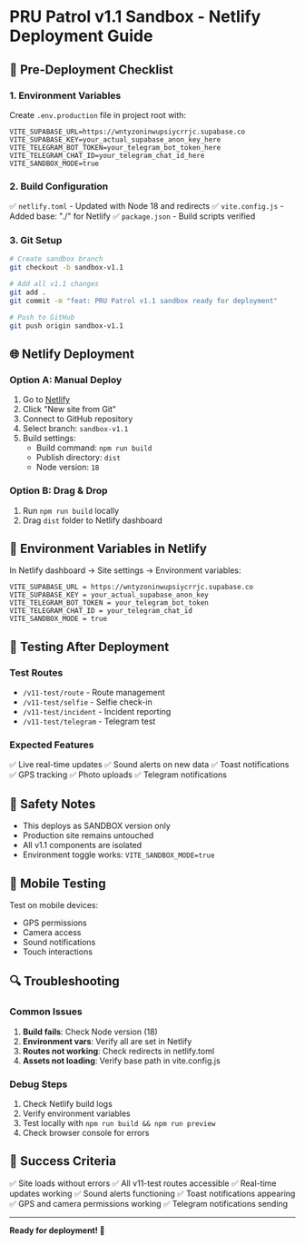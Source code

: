 # PRU Patrol v1.1 Sandbox - Netlify Deployment Guide

## 🚀 Pre-Deployment Checklist

### 1. Environment Variables
Create `.env.production` file in project root with:

```env
VITE_SUPABASE_URL=https://wntyzoninwupsiycrrjc.supabase.co
VITE_SUPABASE_KEY=your_actual_supabase_anon_key_here
VITE_TELEGRAM_BOT_TOKEN=your_telegram_bot_token_here
VITE_TELEGRAM_CHAT_ID=your_telegram_chat_id_here
VITE_SANDBOX_MODE=true
```

### 2. Build Configuration
✅ `netlify.toml` - Updated with Node 18 and redirects
✅ `vite.config.js` - Added base: "./" for Netlify
✅ `package.json` - Build scripts verified

### 3. Git Setup
```bash
# Create sandbox branch
git checkout -b sandbox-v1.1

# Add all v1.1 changes
git add .
git commit -m "feat: PRU Patrol v1.1 sandbox ready for deployment"

# Push to GitHub
git push origin sandbox-v1.1
```

## 🌐 Netlify Deployment

### Option A: Manual Deploy
1. Go to [Netlify](https://netlify.com)
2. Click "New site from Git"
3. Connect to GitHub repository
4. Select branch: `sandbox-v1.1`
5. Build settings:
   - Build command: `npm run build`
   - Publish directory: `dist`
   - Node version: `18`

### Option B: Drag & Drop
1. Run `npm run build` locally
2. Drag `dist` folder to Netlify dashboard

## 🔧 Environment Variables in Netlify

In Netlify dashboard → Site settings → Environment variables:

```
VITE_SUPABASE_URL = https://wntyzoninwupsiycrrjc.supabase.co
VITE_SUPABASE_KEY = your_actual_supabase_anon_key
VITE_TELEGRAM_BOT_TOKEN = your_telegram_bot_token
VITE_TELEGRAM_CHAT_ID = your_telegram_chat_id
VITE_SANDBOX_MODE = true
```

## 🧪 Testing After Deployment

### Test Routes
- `/v11-test/route` - Route management
- `/v11-test/selfie` - Selfie check-in
- `/v11-test/incident` - Incident reporting
- `/v11-test/telegram` - Telegram test

### Expected Features
✅ Live real-time updates
✅ Sound alerts on new data
✅ Toast notifications
✅ GPS tracking
✅ Photo uploads
✅ Telegram notifications

## 🚨 Safety Notes

- This deploys as SANDBOX version only
- Production site remains untouched
- All v1.1 components are isolated
- Environment toggle works: `VITE_SANDBOX_MODE=true`

## 📱 Mobile Testing

Test on mobile devices:
- GPS permissions
- Camera access
- Sound notifications
- Touch interactions

## 🔍 Troubleshooting

### Common Issues
1. **Build fails**: Check Node version (18)
2. **Environment vars**: Verify all are set in Netlify
3. **Routes not working**: Check redirects in netlify.toml
4. **Assets not loading**: Verify base path in vite.config.js

### Debug Steps
1. Check Netlify build logs
2. Verify environment variables
3. Test locally with `npm run build && npm run preview`
4. Check browser console for errors

## 🎯 Success Criteria

✅ Site loads without errors
✅ All v11-test routes accessible
✅ Real-time updates working
✅ Sound alerts functioning
✅ Toast notifications appearing
✅ GPS and camera permissions working
✅ Telegram notifications sending

---

**Ready for deployment! 🚀**
